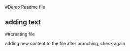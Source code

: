 #Demo Readme file

## adding text

##creating file


adding new content to the file after branching, check again